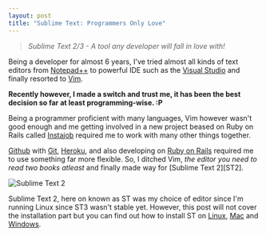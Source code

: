 ```yaml
---
layout: post
title: "Sublime Text: Programmers Only Love"
---
```


> *Sublime Text 2/3 - A tool any developer will fall in love with!*

Being a developer for almost 6 years, I've tried almost all kinds of text editors from [Notepad++][N++] to powerful IDE such as the [Visual Studio][VS] and finally resorted to [Vim][Vim].

**Recently however, I made a switch and trust me, it has been the best decision so far at least programming-wise. :P** 

Being a programmer proficient with many languages, Vim however wasn't good enough and me getting involved in a new project beased on Ruby on Rails called [Instajob][IJ] required me to work with many other things together.

[Github][GH] with [Git][Git], [Heroku][Heroku], and also developing on [Ruby on Rails][Rails] required me to use something far more flexible. So, I ditched Vim, *the editor you need to read two books atleast* and finally made way for [Sublime Text 2][ST2].

![Sublime Text 2](http://tanc.me/sites/default/files/articles/images/template.php-3.jpg)

Sublime Text 2, here on known as ST was my choice of editor since I'm running Linux since ST3 wasn't stable yet. However, this post will not cover the installation part but you can find out how to install ST on [Linux][], [Mac][] and [Windows][]. 















[N++]: http:// "Notepad++"
[VS]: http:// "Visual Studio"
[Vim]: http:// "Vim"
[IJ]: http://instajob.io "Instajob"
[GH]: http://github.com "Github"
[Git]: http:// "Git"
[Heroku]: http:// "Heroku"
[Rails]: http:// "Rails"
[Linux]: http:// "Installing ST on Linux"
[Mac]: http:// "Installing ST on Mac"
[Windows]: http:// "Installing ST on Windows"
